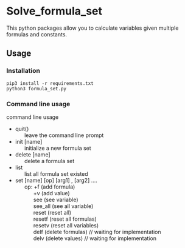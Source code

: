 # Solve_formula_set
  This python packages allow you to calculate variables given multiple formulas and constants.
## Usage
### Installation
  ```console
  pip3 install -r requirements.txt
  python3 formula_set.py
  ```
### Command line usage
command line usage
   -   quit() <br />
&nbsp;&nbsp;&nbsp;&nbsp;&nbsp;&nbsp;leave the command line prompt
   -   init [name]       
&nbsp;&nbsp;&nbsp;&nbsp;&nbsp;&nbsp;initialize a new formula set
   -   delete [name]     
&nbsp;&nbsp;&nbsp;&nbsp;&nbsp;&nbsp;delete a formula set
   -   list <br /> 
&nbsp;&nbsp;&nbsp;&nbsp;&nbsp;&nbsp;list all formula set existed
   -   set [name] [op] [arg1] , [arg2] .... <br /> 
&nbsp;&nbsp;&nbsp;&nbsp;&nbsp;&nbsp;op:  +f  (add formula)<br /> 
&nbsp;&nbsp;&nbsp;&nbsp;&nbsp;&nbsp;&nbsp;&nbsp;&nbsp;&nbsp;&nbsp;&nbsp;+v  (add value) <br /> 
&nbsp;&nbsp;&nbsp;&nbsp;&nbsp;&nbsp;&nbsp;&nbsp;&nbsp;&nbsp;&nbsp;&nbsp;see (see variable) <br /> 
&nbsp;&nbsp;&nbsp;&nbsp;&nbsp;&nbsp;&nbsp;&nbsp;&nbsp;&nbsp;&nbsp;&nbsp;see_all (see all variable)<br /> 
&nbsp;&nbsp;&nbsp;&nbsp;&nbsp;&nbsp;&nbsp;&nbsp;&nbsp;&nbsp;&nbsp;&nbsp;reset (reset all)<br /> 
&nbsp;&nbsp;&nbsp;&nbsp;&nbsp;&nbsp;&nbsp;&nbsp;&nbsp;&nbsp;&nbsp;&nbsp;resetf (reset all formulas)<br /> 
&nbsp;&nbsp;&nbsp;&nbsp;&nbsp;&nbsp;&nbsp;&nbsp;&nbsp;&nbsp;&nbsp;&nbsp;resetv (reset all variables)<br /> 
&nbsp;&nbsp;&nbsp;&nbsp;&nbsp;&nbsp;&nbsp;&nbsp;&nbsp;&nbsp;&nbsp;&nbsp;delf (delete formulas) // waiting for implementation<br /> 
&nbsp;&nbsp;&nbsp;&nbsp;&nbsp;&nbsp;&nbsp;&nbsp;&nbsp;&nbsp;&nbsp;&nbsp;delv (delete values) // waiting for implementation<br /> 
